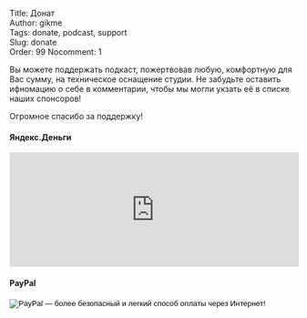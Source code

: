 Title: Донат  
Author: gikme  
Tags: donate, podcast, support  
Slug: donate  
Order: 99
Nocomment: 1

Вы можете поддержать подкаст, пожертвовав любую, комфортную для Вас сумму, на техническое оснащение студии. Не забудьте оставить ифномацию о себе в комментарии, чтобы мы могли укзать её в списке наших спонсоров!

Огромное спасибо за поддержку!

#### Яндекс.Деньги

<iframe allowtransparency="true" frameborder="0" height="201" scrolling="no" src="https://money.yandex.ru/embed/donate.xml?account=410011889725372&amp;quickpay=donate&amp;payment-type-choice=on&amp;default-sum=100&amp;targets=%D0%A2%D0%B5%D1%85%D0%BD%D0%B8%D1%87%D0%B5%D1%81%D0%BA%D0%BE%D0%B5+%D0%BE%D1%81%D0%BD%D0%B0%D1%89%D0%B5%D0%BD%D0%B8%D0%B5+%D0%BF%D0%BE%D0%B4%D0%BA%D0%B0%D1%81%D1%82%D0%B0&amp;target-visibility=on&amp;project-name=Gik.me+podcast&amp;project-site=http%3A%2F%2Fgik.me&amp;button-text=05&amp;comment=on&amp;hint=%D0%9E%D1%81%D1%82%D0%B0%D0%B2%D1%8C%D1%82%D0%B5+%D0%B8%D0%BD%D1%84%D0%BE%D1%80%D0%BC%D0%B0%D1%86%D0%B8%D1%8E+%D0%BE+%D1%81%D0%B5%D0%B1%D0%B5+%D0%B4%D0%BB%D1%8F+%D1%80%D0%B0%D0%B7%D0%BC%D0%B5%D1%89%D0%B5%D0%BD%D0%B8%D1%8F+%D0%B2+%22%D0%B7%D0%B0%D0%BB%D0%B5+%D1%81%D0%BB%D0%B0%D0%B2%D1%8B%22." width="508"></iframe>

#### PayPal

<form action="https://www.paypal.com/cgi-bin/webscr" method="post" target="_top">
<input type="hidden" name="cmd" value="_s-xclick">
<input type="hidden" name="hosted_button_id" value="8W2MSD39XUUBG">
<input type="image" src="https://www.paypalobjects.com/ru_RU/RU/i/btn/btn_donateCC_LG.gif" border="0" name="submit" alt="PayPal — более безопасный и легкий способ оплаты через Интернет!">
<img alt="paypal" border="0" src="https://www.paypalobjects.com/ru_RU/i/scr/pixel.gif" width="1" height="1">
</form>
